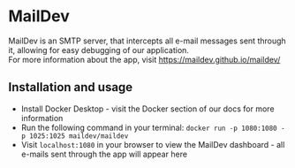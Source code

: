 # MailDev

MailDev is an SMTP server, that intercepts all e-mail messages sent through it, allowing for easy debugging of our
application.  
For more information about the app, visit https://maildev.github.io/maildev/

## Installation and usage

- Install Docker Desktop - visit the Docker section of our docs for more information
- Run the following command in your terminal: `docker run -p 1080:1080 -p 1025:1025 maildev/maildev`
- Visit `localhost:1080` in your browser to view the MailDev dashboard - all e-mails sent through the app will appear
  here